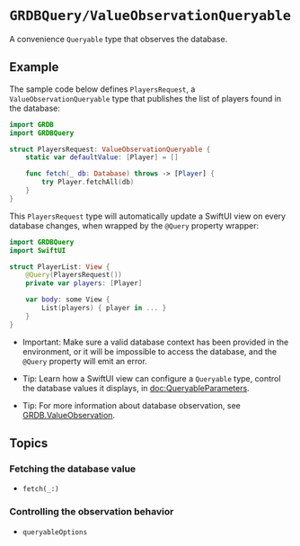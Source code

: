 # ``GRDBQuery/ValueObservationQueryable``

A convenience `Queryable` type that observes the database.

## Example

The sample code below defines `PlayersRequest`, a `ValueObservationQueryable` type that publishes the list of players found in the database:

```swift
import GRDB
import GRDBQuery

struct PlayersRequest: ValueObservationQueryable {
    static var defaultValue: [Player] = []

    func fetch(_ db: Database) throws -> [Player] {
        try Player.fetchAll(db)
    }
}
```

This `PlayersRequest` type will automatically update a SwiftUI view on every database changes, when wrapped by the `@Query` property wrapper:

```swift
import GRDBQuery
import SwiftUI

struct PlayerList: View {
    @Query(PlayersRequest())
    private var players: [Player]

    var body: some View {
        List(players) { player in ... }
    }
}
```

- Important: Make sure a valid database context has been provided in the environment, or it will be impossible to access the database, and the `@Query` property will emit an error.

- Tip: Learn how a SwiftUI view can configure a `Queryable` type, control the database values it displays, in <doc:QueryableParameters>.

- Tip: For more information about database observation, see [GRDB.ValueObservation].

## Topics

### Fetching the database value

- ``fetch(_:)``

### Controlling the observation behavior

- ``queryableOptions``

[GRDB.ValueObservation]: https://swiftpackageindex.com/groue/grdb.swift/documentation/grdb/valueobservation
